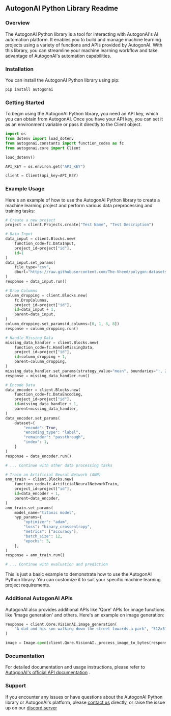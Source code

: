 ## AutogonAI Python Library Readme

### Overview

The AutogonAI Python library is a tool for interacting with AutogonAI's AI automation platform. It enables you to build and manage machine learning projects using a variety of functions and APIs provided by AutogonAI. With this library, you can streamline your machine learning workflow and take advantage of AutogonAI's automation capabilities.

### Installation

You can install the AutogonAI Python library using pip:

```bash
pip install autogonai
```


### Getting Started

To begin using the AutogonAI Python library, you need an API key, which you can obtain from AutogonAI. Once you have your API key, you can set it as an environment variable or pass it directly to the Client object.

```python
import os
from dotenv import load_dotenv
from autogonai.constants import function_codes as fc
from autogonai.core import Client

load_dotenv()

API_KEY = os.environ.get("API_KEY")

client = Client(api_key=API_KEY)
```

### Example Usage

Here's an example of how to use the AutogonAI Python library to create a machine learning project and perform various data preprocessing and training tasks:

```python
# Create a new project
project = client.Projects.create("Test Name", "Test Description")

# Data Input
data_input = client.Blocks.new(
    function_code=fc.DataInput,
    project_id=project["id"],
    id=1
)
data_input.set_params(
    file_type="csv",
    dburl="https://raw.githubusercontent.com/The-Vheed/polygon-datasets/main/mobile_price_prediction.csv",
)
response = data_input.run()

# Drop Columns
column_dropping = client.Blocks.new(
    fc.DropColumns,
    project_id=project["id"],
    id=data_input + 1,
    parent=data_input,
)
column_dropping.set_params(d_columns=[0, 1, 3, 8])
response = column_dropping.run()

# Handle Missing Data
missing_data_handler = client.Blocks.new(
    function_code=fc.HandleMissingData,
    project_id=project["id"],
    id=column_dropping + 1,
    parent=column_dropping,
)
missing_data_handler.set_params(strategy_value="mean", boundaries=":, 2:")
response = missing_data_handler.run()

# Encode Data
data_encoder = client.Blocks.new(
    function_code=fc.DataEncoding,
    project_id=project["id"],
    id=missing_data_handler + 1,
    parent=missing_data_handler,
)
data_encoder.set_params(
    dataset={
        "encode": True,
        "encoding_type": "label",
        "remainder": "passthrough",
        "index": 1,
    }
)
response = data_encoder.run()

# ... Continue with other data processing tasks

# Train an Artificial Neural Network (ANN)
ann_train = client.Blocks.new(
    function_code=fc.ArtificialNeuralNetworkTrain,
    project_id=project["id"],
    id=data_encoder + 1,
    parent=data_encoder,
)
ann_train.set_params(
    model_name="titanic model",
    hyp_params={
        "optimizer": "adam",
        "loss": "binary_crossentropy",
        "metrics": ["accuracy"],
        "batch_size": 12,
        "epochs": 5,
    },
)
response = ann_train.run()

# ... Continue with evaluation and prediction
```


This is just a basic example to demonstrate how to use the AutogonAI Python library. You can customize it to suit your specific machine learning project requirements.


### Additional AutogonAI APIs

AutogonAI also provides additional APIs like 'Qore' APIs for image functions like 'Image generation' and others.
Here's an example on image generation:
```python
response = client.Qore.VisionAI.image_generation(
    "A dad and his son walking down the street towards a park", "512x512"
)

image = Image.open(client.Qore.VisionAI._process_image_to_bytes(response["image"]))
```

### Documentation

For detailed documentation and usage instructions, please refer to [AutogonAI's official API documentation](https://docs.autogon.ai/)
.

### Support

If you encounter any issues or have questions about the AutogonAI Python library or AutogonAI's platform, please [contact us](https://autogon.ai/company/contact) directly, or raise the issue up on our [discord server](https://discord.gg/3NhD8mcq5F)